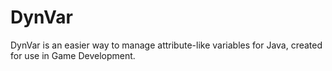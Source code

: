 # DynVar
DynVar is an easier way to manage attribute-like variables for Java, created for use in Game Development.
